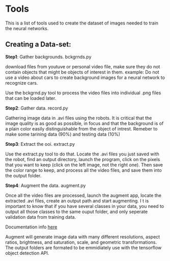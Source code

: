 # Tools

This is a list of tools used to create the dataset of images needed to train the neural networks.

## Creating a Data-set:

**Step1**: Gather backgrounds. bckgrnds.py

download files from youtuve or personal video file, make sure they do not contain objects that might be objects of interest in them.
example: Do not use a video about cars to create background images for a neural network to recognize cars.

Use the bckgrnd.py tool to process the video files into individual .png files that can be loaded later.


**Step2**: Gather data. record.py

Gathering image data in .avi files using the robots. It is critical that the image quality is as good as possible, in focus and that the background is of a plain color
easily distinguishable from the object of intrest. Remeber to make some tarining data (90%) and testing data (10%)

**Step3**: Extract the ooi. extract.py

Use the extract.py tool to do that. Locate the .avi files you just saved with the robot, find an output directory, launch the program, click on the pixels that you want to keep (click on the left image, not the right one). Then save the color range to keep, and process all the video files, and save them into the output folder.

**Step4**: Augment the data. augment.py

Once all the video files are processed, launch the augment app, locate the extracted .avi files, create an output path and start augmenting. I t is important to know that if you have several classes in your data, you need to output all those classes to the same ouput folder, and only seperate validation data from training data. 

Documentation info [here](../doc/augment.md)

Augment will generate image data with many different resolutions, aspect ratios, brightness, and saturation, scale, and geometric transformations. The output folders are formated to be emmidiately use with the tensorflow object detection API.



   
